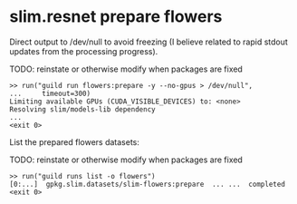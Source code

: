 # slim.resnet prepare flowers

Direct output to /dev/null to avoid freezing (I believe related to
rapid stdout updates from the processing progress).

TODO: reinstate or otherwise modify when packages are fixed

    >> run("guild run flowers:prepare -y --no-gpus > /dev/null",
    ...     timeout=300)
    Limiting available GPUs (CUDA_VISIBLE_DEVICES) to: <none>
    Resolving slim/models-lib dependency
    ...
    <exit 0>

List the prepared flowers datasets:

TODO: reinstate or otherwise modify when packages are fixed

    >> run("guild runs list -o flowers")
    [0:...]  gpkg.slim.datasets/slim-flowers:prepare  ... ...  completed
    <exit 0>
